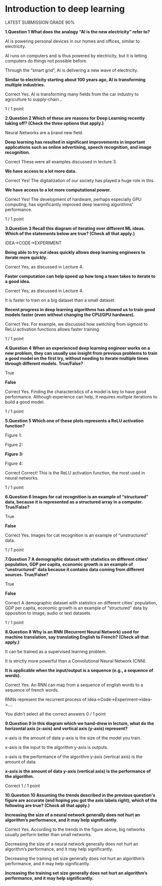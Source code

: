 # Introduction to deep learning

LATEST SUBMISSION GRADE
90%

**1.Question 1
What does the analogy “AI is the new electricity” refer to?**


AI is powering personal devices in our homes and offices, similar to electricity.


AI runs on computers and is thus powered by electricity, but it is letting computers do things not possible before.


Through the “smart grid”, AI is delivering a new wave of electricity.


**Similar to electricity starting about 100 years ago, AI is transforming multiple industries.**

Correct
Yes. AI is transforming many fields from the car industry to agriculture to supply-chain...

1 / 1 point

**2.Question 2
Which of these are reasons for Deep Learning recently taking off? (Check the three options that apply.)**


Neural Networks are a brand new field.


**Deep learning has resulted in significant improvements in important applications such as online advertising, speech recognition, and image recognition.**

Correct
These were all examples discussed in lecture 3.


**We have access to a lot more data.**

Correct
Yes! The digitalization of our society has played a huge role in this.


**We have access to a lot more computational power.**

Correct
Yes! The development of hardware, perhaps especially GPU computing, has significantly improved deep learning algorithms' performance.

1 / 1 point

**3.Question 3
Recall this diagram of iterating over different ML ideas. Which of the statements below are true? (Check all that apply.)**

IDEA->CODE->EXPERIMENT

**Being able to try out ideas quickly allows deep learning engineers to iterate more quickly.**

Correct
Yes, as discussed in Lecture 4.


**Faster computation can help speed up how long a team takes to iterate to a good idea.**

Correct
Yes, as discussed in Lecture 4.


It is faster to train on a big dataset than a small dataset.


**Recent progress in deep learning algorithms has allowed us to train good models faster (even without changing the CPU/GPU hardware).**

Correct
Yes. For example, we discussed how switching from sigmoid to ReLU activation functions allows faster training.

1 / 1 point

**4.Question 4
When an experienced deep learning engineer works on a new problem, they can usually use insight from previous problems to train a good model on the first try, without needing to iterate multiple times through different models. True/False?**


True


**False**

Correct
Yes. Finding the characteristics of a model is key to have good performance. Although experience can help, it requires multiple iterations to build a good model.

1 / 1 point

**5.Question 5
Which one of these plots represents a ReLU activation function?**


Figure 1:



Figure 2:



**Figure 3:**



Figure 4:


Correct
Correct! This is the ReLU activation function, the most used in neural networks.

1 / 1 point

**6.Question 6
Images for cat recognition is an example of “structured” data, because it is represented as a structured array in a computer. True/False?**


True


**False**

Correct
Yes. Images for cat recognition is an example of “unstructured” data.

1 / 1 point

**7.Question 7
A demographic dataset with statistics on different cities' population, GDP per capita, economic growth is an example of “unstructured” data because it contains data coming from different sources. True/False?**


True


**False**

Correct
A demographic dataset with statistics on different cities' population, GDP per capita, economic growth is an example of “structured” data by opposition to image, audio or text datasets.

1 / 1 point

**8.Question 8
Why is an RNN (Recurrent Neural Network) used for machine translation, say translating English to French? (Check all that apply.)**


It can be trained as a supervised learning problem.


It is strictly more powerful than a Convolutional Neural Network (CNN).


**It is applicable when the input/output is a sequence (e.g., a sequence of words).**

Correct
Yes. An RNN can map from a sequence of english words to a sequence of french words.


RNNs represent the recurrent process of Idea->Code->Experiment->Idea->....

You didn’t select all the correct answers
0 / 1 point

**9.Question 9
In this diagram which we hand-drew in lecture, what do the horizontal axis (x-axis) and vertical axis (y-axis) represent?**



x-axis is the amount of data
y-axis is the size of the model you train.

x-axis is the input to the algorithm
y-axis is outputs.

x-axis is the performance of the algorithm
y-axis (vertical axis) is the amount of data.

**x-axis is the amount of data
y-axis (vertical axis) is the performance of the algorithm.**

Correct
1 / 1 point

**10.Question 10
Assuming the trends described in the previous question's figure are accurate (and hoping you got the axis labels right), which of the following are true? (Check all that apply.)**


**Increasing the size of a neural network generally does not hurt an algorithm’s performance, and it may help significantly.**

Correct
Yes. According to the trends in the figure above, big networks usually perform better than small networks.


Decreasing the size of a neural network generally does not hurt an algorithm’s performance, and it may help significantly.


Decreasing the training set size generally does not hurt an algorithm’s performance, and it may help significantly.


**Increasing the training set size generally does not hurt an algorithm’s performance, and it may help significantly.**

